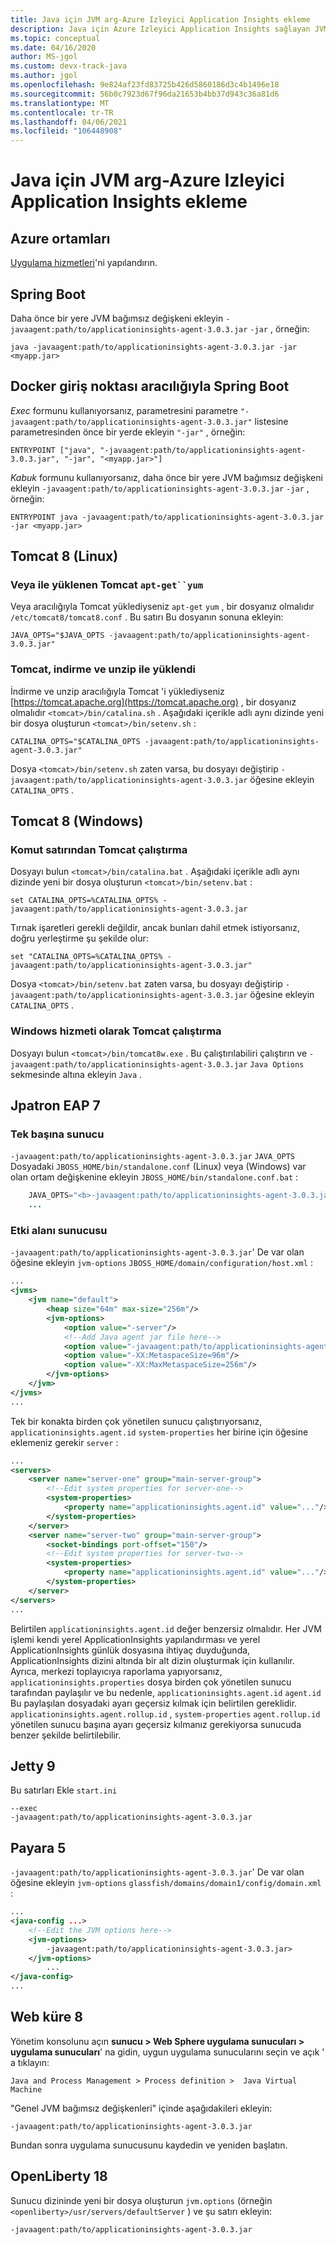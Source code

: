 ```yaml
---
title: Java için JVM arg-Azure Izleyici Application Insights ekleme
description: Java için Azure Izleyici Application Insights sağlayan JVM bağımsız değişkeni nasıl eklenir
ms.topic: conceptual
ms.date: 04/16/2020
author: MS-jgol
ms.custom: devx-track-java
ms.author: jgol
ms.openlocfilehash: 9e824af23fd83725b426d5860186d3c4b1496e18
ms.sourcegitcommit: 56b0c7923d67f96da21653b4bb37d943c36a81d6
ms.translationtype: MT
ms.contentlocale: tr-TR
ms.lasthandoff: 04/06/2021
ms.locfileid: "106448908"
---
```

# <a name="adding-the-jvm-arg---azure-monitor-application-insights-for-java"></a>Java için JVM arg-Azure Izleyici Application Insights ekleme



## <a name="azure-environments"></a>Azure ortamları

[Uygulama hizmetleri](../../app-service/configure-language-java.md#set-java-runtime-options)'ni yapılandırın.

## <a name="spring-boot"></a>Spring Boot

Daha önce bir yere JVM bağımsız değişkeni ekleyin `-javaagent:path/to/applicationinsights-agent-3.0.3.jar` `-jar` , örneğin:

```
java -javaagent:path/to/applicationinsights-agent-3.0.3.jar -jar <myapp.jar>
```

## <a name="spring-boot-via-docker-entry-point"></a>Docker giriş noktası aracılığıyla Spring Boot

*Exec* formunu kullanıyorsanız, parametresini parametre `"-javaagent:path/to/applicationinsights-agent-3.0.3.jar"` listesine parametresinden önce bir yerde ekleyin `"-jar"` , örneğin:

```
ENTRYPOINT ["java", "-javaagent:path/to/applicationinsights-agent-3.0.3.jar", "-jar", "<myapp.jar>"]
```

*Kabuk* formunu kullanıyorsanız, daha önce bir yere JVM bağımsız değişkeni ekleyin `-javaagent:path/to/applicationinsights-agent-3.0.3.jar` `-jar` , örneğin:

```
ENTRYPOINT java -javaagent:path/to/applicationinsights-agent-3.0.3.jar -jar <myapp.jar>
```

## <a name="tomcat-8-linux"></a>Tomcat 8 (Linux)

### <a name="tomcat-installed-via-apt-get-or-yum"></a>Veya ile yüklenen Tomcat `apt-get``yum`

Veya aracılığıyla Tomcat yüklediyseniz `apt-get` `yum` , bir dosyanız olmalıdır `/etc/tomcat8/tomcat8.conf` .  Bu satırı Bu dosyanın sonuna ekleyin:

```
JAVA_OPTS="$JAVA_OPTS -javaagent:path/to/applicationinsights-agent-3.0.3.jar"
```

### <a name="tomcat-installed-via-download-and-unzip"></a>Tomcat, indirme ve unzip ile yüklendi

İndirme ve unzip aracılığıyla Tomcat 'i yüklediyseniz [https://tomcat.apache.org](https://tomcat.apache.org) , bir dosyanız olmalıdır `<tomcat>/bin/catalina.sh` .  Aşağıdaki içerikle adlı aynı dizinde yeni bir dosya oluşturun `<tomcat>/bin/setenv.sh` :

```
CATALINA_OPTS="$CATALINA_OPTS -javaagent:path/to/applicationinsights-agent-3.0.3.jar"
```

Dosya `<tomcat>/bin/setenv.sh` zaten varsa, bu dosyayı değiştirip `-javaagent:path/to/applicationinsights-agent-3.0.3.jar` öğesine ekleyin `CATALINA_OPTS` .


## <a name="tomcat-8-windows"></a>Tomcat 8 (Windows)

### <a name="running-tomcat-from-the-command-line"></a>Komut satırından Tomcat çalıştırma

Dosyayı bulun `<tomcat>/bin/catalina.bat` .  Aşağıdaki içerikle adlı aynı dizinde yeni bir dosya oluşturun `<tomcat>/bin/setenv.bat` :

```
set CATALINA_OPTS=%CATALINA_OPTS% -javaagent:path/to/applicationinsights-agent-3.0.3.jar
```

Tırnak işaretleri gerekli değildir, ancak bunları dahil etmek istiyorsanız, doğru yerleştirme şu şekilde olur:

```
set "CATALINA_OPTS=%CATALINA_OPTS% -javaagent:path/to/applicationinsights-agent-3.0.3.jar"
```

Dosya `<tomcat>/bin/setenv.bat` zaten varsa, bu dosyayı değiştirip `-javaagent:path/to/applicationinsights-agent-3.0.3.jar` öğesine ekleyin `CATALINA_OPTS` .

### <a name="running-tomcat-as-a-windows-service"></a>Windows hizmeti olarak Tomcat çalıştırma

Dosyayı bulun `<tomcat>/bin/tomcat8w.exe` .  Bu çalıştırılabiliri çalıştırın ve `-javaagent:path/to/applicationinsights-agent-3.0.3.jar` `Java Options` sekmesinde altına ekleyin `Java` .


## <a name="jboss-eap-7"></a>Jpatron EAP 7

### <a name="standalone-server"></a>Tek başına sunucu

`-javaagent:path/to/applicationinsights-agent-3.0.3.jar` `JAVA_OPTS` Dosyadaki `JBOSS_HOME/bin/standalone.conf` (Linux) veya (Windows) var olan ortam değişkenine ekleyin `JBOSS_HOME/bin/standalone.conf.bat` :

```java    ...
    JAVA_OPTS="<b>-javaagent:path/to/applicationinsights-agent-3.0.3.jar</b> -Xms1303m -Xmx1303m ..."
    ...
```

### <a name="domain-server"></a>Etki alanı sunucusu

`-javaagent:path/to/applicationinsights-agent-3.0.3.jar`' De var olan öğesine ekleyin `jvm-options` `JBOSS_HOME/domain/configuration/host.xml` :

```xml
...
<jvms>
    <jvm name="default">
        <heap size="64m" max-size="256m"/>
        <jvm-options>
            <option value="-server"/>
            <!--Add Java agent jar file here-->
            <option value="-javaagent:path/to/applicationinsights-agent-3.0.3.jar"/>
            <option value="-XX:MetaspaceSize=96m"/>
            <option value="-XX:MaxMetaspaceSize=256m"/>
        </jvm-options>
    </jvm>
</jvms>
...
```

Tek bir konakta birden çok yönetilen sunucu çalıştırıyorsanız, `applicationinsights.agent.id` `system-properties` her birine için öğesine eklemeniz gerekir `server` :

```xml
...
<servers>
    <server name="server-one" group="main-server-group">
        <!--Edit system properties for server-one-->
        <system-properties> 
            <property name="applicationinsights.agent.id" value="..."/>
        </system-properties>
    </server>
    <server name="server-two" group="main-server-group">
        <socket-bindings port-offset="150"/>
        <!--Edit system properties for server-two-->
        <system-properties>
            <property name="applicationinsights.agent.id" value="..."/> 
        </system-properties>
    </server>
</servers>
...
```

Belirtilen `applicationinsights.agent.id` değer benzersiz olmalıdır. Her JVM işlemi kendi yerel ApplicationInsights yapılandırması ve yerel ApplicationInsights günlük dosyasına ihtiyaç duyduğunda, ApplicationInsights dizini altında bir alt dizin oluşturmak için kullanılır. Ayrıca, merkezi toplayıcıya raporlama yapıyorsanız, `applicationinsights.properties` dosya birden çok yönetilen sunucu tarafından paylaşılır ve bu nedenle, `applicationinsights.agent.id` `agent.id` Bu paylaşılan dosyadaki ayarı geçersiz kılmak için belirtilen gereklidir. `applicationinsights.agent.rollup.id` , `system-properties` `agent.rollup.id` yönetilen sunucu başına ayarı geçersiz kılmanız gerekiyorsa sunucuda benzer şekilde belirtilebilir.


## <a name="jetty-9"></a>Jetty 9

Bu satırları Ekle `start.ini`

```
--exec
-javaagent:path/to/applicationinsights-agent-3.0.3.jar
```


## <a name="payara-5"></a>Payara 5

`-javaagent:path/to/applicationinsights-agent-3.0.3.jar`' De var olan öğesine ekleyin `jvm-options` `glassfish/domains/domain1/config/domain.xml` :

```xml
...
<java-config ...>
    <!--Edit the JVM options here-->
    <jvm-options>
        -javaagent:path/to/applicationinsights-agent-3.0.3.jar>
    </jvm-options>
        ...
</java-config>
...
```

## <a name="websphere-8"></a>Web küre 8

Yönetim konsolunu açın **sunucu > Web Sphere uygulama sunucuları > uygulama sunucuları**' na gidin, uygun uygulama sunucularını seçin ve açık ' a tıklayın: 

```
Java and Process Management > Process definition >  Java Virtual Machine
```
"Genel JVM bağımsız değişkenleri" içinde aşağıdakileri ekleyin:
```
-javaagent:path/to/applicationinsights-agent-3.0.3.jar
```
Bundan sonra uygulama sunucusunu kaydedin ve yeniden başlatın.


## <a name="openliberty-18"></a>OpenLiberty 18

Sunucu dizininde yeni bir dosya oluşturun `jvm.options` (örneğin `<openliberty>/usr/servers/defaultServer` ) ve şu satırı ekleyin:
```
-javaagent:path/to/applicationinsights-agent-3.0.3.jar
```

